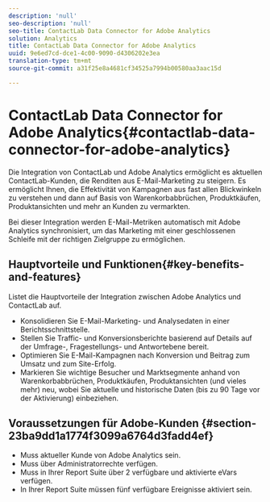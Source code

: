 ```yaml
---
description: 'null'
seo-description: 'null'
seo-title: ContactLab Data Connector for Adobe Analytics
solution: Analytics
title: ContactLab Data Connector for Adobe Analytics
uuid: 9e6ed7cd-dce1-4c00-9090-d4306202e3ea
translation-type: tm+mt
source-git-commit: a31f25e8a4681cf34525a7994b00580aa3aac15d

---
```



# ContactLab Data Connector for Adobe Analytics{#contactlab-data-connector-for-adobe-analytics}

Die Integration von ContactLab und Adobe Analytics ermöglicht es aktuellen ContactLab-Kunden, die Renditen aus E-Mail-Marketing zu steigern. Es ermöglicht Ihnen, die Effektivität von Kampagnen aus fast allen Blickwinkeln zu verstehen und dann auf Basis von Warenkorbabbrüchen, Produktkäufen, Produktansichten und mehr an Kunden zu vermarkten.

Bei dieser Integration werden E-Mail-Metriken automatisch mit Adobe Analytics synchronisiert, um das Marketing mit einer geschlossenen Schleife mit der richtigen Zielgruppe zu ermöglichen.

## Hauptvorteile und Funktionen{#key-benefits-and-features}

Listet die Hauptvorteile der Integration zwischen Adobe Analytics und ContactLab auf.

* Konsolidieren Sie E-Mail-Marketing- und Analysedaten in einer Berichtsschnittstelle.
* Stellen Sie Traffic- und Konversionsberichte basierend auf Details auf der Umfrage-, Fragestellungs- und Antwortebene bereit.
* Optimieren Sie E-Mail-Kampagnen nach Konversion und Beitrag zum Umsatz und zum Site-Erfolg.
* Markieren Sie wichtige Besucher und Marktsegmente anhand von Warenkorbabbrüchen, Produktkäufen, Produktansichten (und vieles mehr) neu, wobei Sie aktuelle und historische Daten (bis zu 90 Tage vor der Aktivierung) einbeziehen.

## Voraussetzungen für Adobe-Kunden {#section-23ba9dd1a1774f3099a6764d3fadd4ef}

* Muss aktueller Kunde von Adobe Analytics sein.
* Muss über Administratorrechte verfügen.
* Muss in Ihrer Report Suite über 2 verfügbare und aktivierte eVars verfügen.
* In Ihrer Report Suite müssen fünf verfügbare Ereignisse aktiviert sein.